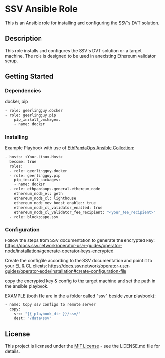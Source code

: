 # SSV Ansible Role

This is an Ansible role for installing and configuring the SSV`s DVT solution.

## Description

This role installs and configures the SSV`s DVT solution on a target machine. The role is designed to be used in anexisting Ethereum validator setup.

## Getting Started

### Dependencies

docker, pip

```bash
- role: geerlingguy.docker
- role: geerlingguy.pip
    pip_install_packages:
    - name: docker
```

### Installing

Example Playbook with use of [EthPandaOps Ansible Collection](https://github.com/ethpandaops/ansible-collection-general/tree/master/roles/ethereum_node):

```bash
- hosts: <Your-Linux-Host>
  become: true
  roles:
  - role: geerlingguy.docker
  - role: geerlingguy.pip
    pip_install_packages:
    - name: docker
  - role: ethpandaops.general.ethereum_node
    ethereum_node_el: geth
    ethereum_node_cl: lighthouse
    ethereum_node_mev_boost_enabled: true
    ethereum_node_cl_validator_enabled: true
    ethereum_node_cl_validator_fee_recipient: "<your_fee_recipient>"
  - role: blockscape.ssv
```

### Configuration

Follow the steps from SSV documentation to generate the encrypted key: https://docs.ssv.network/operator-user-guides/operator-node/installation#generate-operator-keys-encrypted

Create the configfile according to the SSV documentation and point it to your EL &  CL clients: https://docs.ssv.network/operator-user-guides/operator-node/installation#create-configuration-file

copy the encrypted key & config to the target machine and set the path in the ansible playbook.

EXAMPLE (both file are in the a folder called "ssv" beside your playbook):

```bash
- name: Copy ssv configs to remote server
  copy:
    src: "{{ playbook_dir }}/ssv/"
    dest: "/data/ssv"
```

## License

This project is licensed under the [MIT License](LICENSE) - see the LICENSE.md file for details.

